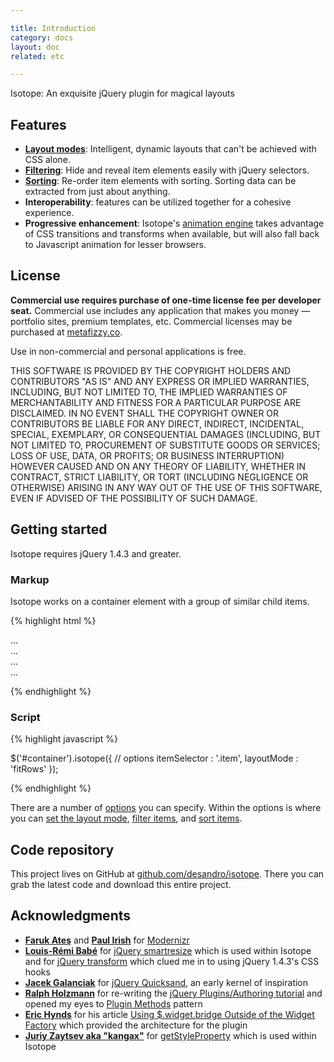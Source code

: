 ```yaml
---

title: Introduction
category: docs
layout: doc
related: etc

---
```


<p class="tagline">Isotope: An exquisite jQuery plugin for magical layouts</p>

## Features

+ [**Layout modes**](layout-modes.html): Intelligent, dynamic layouts that can't be achieved with CSS alone.
+ [**Filtering**](filtering.html): Hide and reveal item elements easily with jQuery selectors.
+ [**Sorting**](sorting.html): Re-order item elements with sorting. Sorting data can be extracted from just about anything.
+ **Interoperability**: features can be utilized together for a cohesive experience.
+ **Progressive enhancement**: Isotope's [animation engine](animating.html) takes advantage of CSS transitions and transforms when available, but will also fall back to Javascript animation for lesser browsers.

## License

<p id="commercial">
  <strong>Commercial use requires purchase of one-time license fee per developer seat.</strong> Commercial use includes any application that makes you money &mdash; portfolio sites, premium templates, etc. Commercial licenses may be purchased at <a href="http://metafizzy.co">metafizzy.co</a>.
</p>

Use in non-commercial and personal applications is free.

<p class="as-is">
THIS SOFTWARE IS PROVIDED BY THE COPYRIGHT HOLDERS AND CONTRIBUTORS
"AS IS" AND ANY EXPRESS OR IMPLIED WARRANTIES, INCLUDING, BUT NOT
LIMITED TO, THE IMPLIED WARRANTIES OF MERCHANTABILITY AND FITNESS FOR
A PARTICULAR PURPOSE ARE DISCLAIMED. IN NO EVENT SHALL THE COPYRIGHT OWNER OR
CONTRIBUTORS BE LIABLE FOR ANY DIRECT, INDIRECT, INCIDENTAL, SPECIAL,
EXEMPLARY, OR CONSEQUENTIAL DAMAGES (INCLUDING, BUT NOT LIMITED TO,
PROCUREMENT OF SUBSTITUTE GOODS OR SERVICES; LOSS OF USE, DATA, OR
PROFITS; OR BUSINESS INTERRUPTION) HOWEVER CAUSED AND ON ANY THEORY OF
LIABILITY, WHETHER IN CONTRACT, STRICT LIABILITY, OR TORT (INCLUDING
NEGLIGENCE OR OTHERWISE) ARISING IN ANY WAY OUT OF THE USE OF THIS
SOFTWARE, EVEN IF ADVISED OF THE POSSIBILITY OF SUCH DAMAGE.
</p>


## Getting started

Isotope requires jQuery 1.4.3 and greater.

### Markup

Isotope works on a container element with a group of similar child items.

{% highlight html %}

<div id="container">
  <div class="item">...</div>
  <div class="item">...</div>
  <div class="item">...</div>
  ...
</div>

{% endhighlight %}

### Script

{% highlight javascript %}

$('#container').isotope({
  // options
  itemSelector : '.item',
  layoutMode : 'fitRows'
});

{% endhighlight %}

There are a number of [options](options.html) you can specify.  Within the options is where you can [set the layout mode](layout-modes.html), [filter items](filtering.html),  and [sort items](sorting.html).

## Code repository

This project lives on GitHub at [github.com/desandro/isotope](http://github.com/desandro/isotope). There you can grab the latest code and download this entire project.

## Acknowledgments

+ [**Faruk Ateş**](http://farukat.es) and [**Paul Irish**](http://paul-irish.com) for [Modernizr](http://www.modernizr.com/)
+ [**Louis-Rémi Babé**](http://twitter.com/#!/Louis_Remi) for [jQuery smartresize](https://github.com/lrbabe/jquery-smartresize) which is used within Isotope and for [jQuery transform](https://github.com/lrbabe/jquery.transform.js) which clued me in to using jQuery 1.4.3's CSS   hooks
+ [**Jacek Galanciak**](http://razorjack.net/) for [jQuery Quicksand](http://razorjack.net/quicksand/), an early kernel of inspiration
+ [**Ralph Holzmann**](http://twitter.com/#!/ralphholzmann) for re-writing the [jQuery Plugins/Authoring tutorial](http://docs.jquery.com/Plugins/Authoring) and opened my eyes to [Plugin Methods](http://docs.jquery.com/Plugins/Authoring#Plugin_Methods) pattern
+ [**Eric Hynds**](http://www.erichynds.com/) for his article [Using $.widget.bridge Outside of the Widget Factory](http://www.erichynds.com/jquery/using-jquery-ui-widget-factory-bridge/) which provided the architecture for the plugin
+ [**Juriy Zaytsev aka "kangax"**](http://perfectionkills.com) for [getStyleProperty](http://perfectionkills.com/feature-testing-css-properties/) which is used within Isotope


